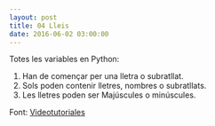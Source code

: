 ```yaml
---
layout: post
title: 04 Lleis
date: 2016-06-02 03:00:00
---
```


Totes les variables en Python:

1. Han de començar per una lletra o subratllat.
2. Sols poden contenir lletres, nombres o subratllats.
3. Les lletres poden ser Majúscules o minúscules.

Font: [Videotutoriales](ihttps://www.youtube.com/watch?v=Rb63skLTbEw&index=5&list=PLEtcGQaT56chpYflEjBWRodHJNJN8EKpO)
